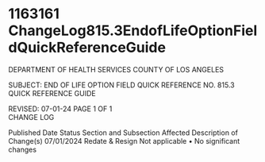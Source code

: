 # 1163161 ChangeLog815.3EndofLifeOptionFieldQuickReferenceGuide

DEPARTMENT OF HEALTH SERVICES 
COUNTY OF LOS ANGELES 
  
SUBJECT: END OF LIFE OPTION FIELD QUICK  REFERENCE NO. 815.3
  QUICK REFERENCE GUIDE 
 
 
 
 
REVISED: 07-01-24 PAGE 1 OF 1  
CHANGE LOG 
 
Published 
Date 
Status Section and 
Subsection Affected 
Description of Change(s) 
07/01/2024 Redate & 
Resign 
Not applicable 
• No significant changes
